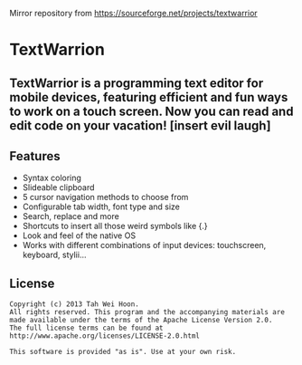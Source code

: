 Mirror repository from https://sourceforge.net/projects/textwarrior

# TextWarrion
## TextWarrior is a programming text editor for mobile devices, featuring efficient and fun ways to work on a touch screen. Now you can read and edit code on your vacation! [insert evil laugh]

## Features
- Syntax coloring
- Slideable clipboard
- 5 cursor navigation methods to choose from
- Configurable tab width, font type and size
- Search, replace and more
- Shortcuts to insert all those weird symbols like {\.\}
- Look and feel of the native OS
- Works with different combinations of input devices: touchscreen, keyboard, stylii...

## License

```
Copyright (c) 2013 Tah Wei Hoon.
All rights reserved. This program and the accompanying materials are made available under the terms of the Apache License Version 2.0.
The full license terms can be found at http://www.apache.org/licenses/LICENSE-2.0.html

This software is provided "as is". Use at your own risk.
```
